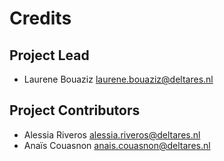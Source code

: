 Credits
=======

Project Lead
----------------

* Laurene Bouaziz <laurene.bouaziz@deltares.nl>

Project Contributors
------------

* Alessia Riveros <alessia.riveros@deltares.nl>
* Anaïs Couasnon <anais.couasnon@deltares.nl>
